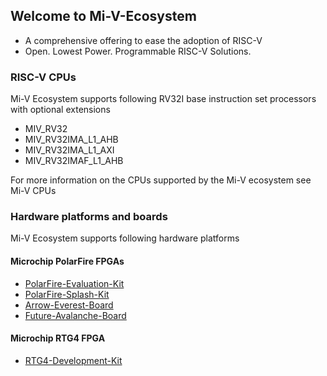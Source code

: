 ## Welcome to Mi-V-Ecosystem
  
- A comprehensive offering to ease the adoption of RISC-V
- Open. Lowest Power. Programmable RISC-V Solutions.  

### RISC-V CPUs
Mi-V Ecosystem supports following RV32I base instruction set processors with optional extensions
- MIV_RV32
- MIV_RV32IMA_L1_AHB
- MIV_RV32IMA_L1_AXI
- MIV_RV32IMAF_L1_AHB

For more information on the CPUs supported by the Mi-V ecosystem see Mi-V CPUs
    
### Hardware platforms and boards

Mi-V Ecosystem supports following hardware platforms

#### Microchip PolarFire FPGAs
* [PolarFire-Evaluation-Kit]()
* [PolarFire-Splash-Kit]()
* [Arrow-Everest-Board](https://mi-v-soft-risc-v.github.io/Arrow-Everest-Board/)
* [Future-Avalanche-Board](https://mi-v-soft-risc-v.github.io/Future-Avalanche-Board/)

#### Microchip RTG4 FPGA
* [RTG4-Development-Kit]()

